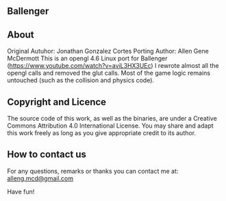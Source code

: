 Ballenger
--------

About
-----
Original Autuhor: Jonathan Gonzalez Cortes
Porting Author: Allen Gene McDermott
This is an opengl 4.6 Linux port for Ballenger (https://www.youtube.com/watch?v=aviL3HX3UEc)
I rewrote almost all the opengl calls and removed the glut calls.
Most of the game logic remains untouched (such as the collision and physics code).

Copyright and Licence
---------------------
The source code of this work, as well as the binaries, are under 
a Creative Commons Attribution 4.0 International License.
You may share and adapt this work freely as long as you give appropriate credit to its author.

How to contact us
-----------------
For any questions, remarks or thanks you can contact me at:
alleng.mcd@gmail.com


Have fun!
